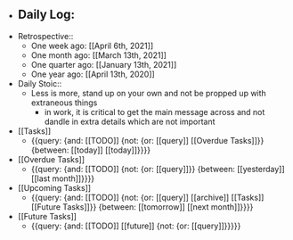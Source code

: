 - Daily Log:
    - 
- Retrospective::
    - One week ago: [[April 6th, 2021]]
    - One month ago: [[March 13th, 2021]] 
    - One quarter ago: [[January 13th, 2021]]
    - One year ago: [[April 13th, 2020]]
- Daily Stoic::
    - Less is more, stand up on your own and not be propped up with extraneous things
        - in work, it is critical to get the main message across and not dandle in extra details which are not important
- [[Tasks]]
    - {{query: {and: [[TODO]] {not: {or: [[query]] [[Overdue Tasks]]}} {between: [[today]] [[today]]}}}}
- [[Overdue Tasks]]
    - {{query: {and: [[TODO]] {not: {or: [[query]]}} {between: [[yesterday]] [[last month]]}}}}
- [[Upcoming Tasks]]
    - {{query: {and: [[TODO]] {not: {or: [[query]] [[archive]] [[Tasks]] [[Future Tasks]]}} {between: [[tomorrow]] [[next month]]}}}}
- [[Future Tasks]]
    - {{query: {and: [[TODO]] [[future]] {not: {or: [[query]]}}}}}
